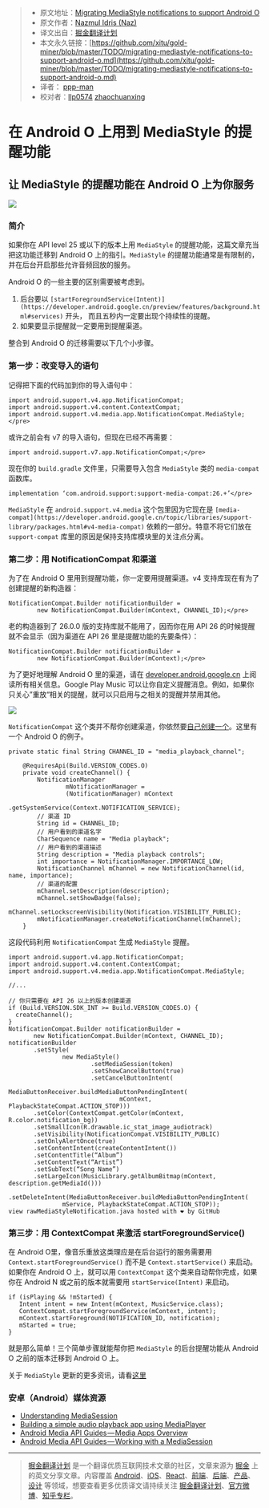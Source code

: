 > * 原文地址：[Migrating MediaStyle notifications to support Android O](https://medium.com/google-developers/migrating-mediastyle-notifications-to-support-android-o-29c7edeca9b7)
> * 原文作者：[Nazmul Idris (Naz)](https://medium.com/@nazmul?source=post_header_lockup)
> * 译文出自：[掘金翻译计划](https://github.com/xitu/gold-miner)
> * 本文永久链接：[https://github.com/xitu/gold-miner/blob/master/TODO/migrating-mediastyle-notifications-to-support-android-o.md](https://github.com/xitu/gold-miner/blob/master/TODO/migrating-mediastyle-notifications-to-support-android-o.md)
> * 译者： [ppp-man](https://github.com/ppp-man)
> * 校对者：[llp0574](https://github.com/llp0574) [zhaochuanxing](https://github.com/zhaochuanxing)

# 在 Android O 上用到 MediaStyle 的提醒功能

## 让 MediaStyle 的提醒功能在 Android O 上为你服务

![](https://cdn-images-1.medium.com/max/2000/1*tnLgad0_ePYanfSAQ3F7pA.png)

### 简介

如果你在 API level 25 或以下的版本上用 `MediaStyle` 的提醒功能，这篇文章充当把这功能迁移到 Android O 上的指引。`MediaStyle` 的提醒功能通常是有限制的，并在后台开启那些允许音频回放的服务。

Android O 的一些主要的区别需要被考虑到。

1. 后台要以 `[startForegroundService(Intent)](https://developer.android.google.cn/preview/features/background.html#services)` 开头， 而且五秒内一定要出现个持续性的提醒。
2. 如果要显示提醒就一定要用到提醒渠道。

整合到 Android O 的迁移需要以下几个小步骤。

### 第一步：改变导入的语句

记得把下面的代码加到你的导入语句中：

```
import android.support.v4.app.NotificationCompat;  
import android.support.v4.content.ContextCompat;  
import android.support.v4.media.app.NotificationCompat.MediaStyle;</pre>
```

或许之前会有 v7 的导入语句，但现在已经不再需要：

```
import android.support.v7.app.NotificationCompat;</pre>
```

现在你的 `build.gradle` 文件里，只需要导入包含 `MediaStyle` 类的 `media-compat` 函数库。

```
implementation ‘com.android.support:support-media-compat:26.+’</pre>
```

`MediaStyle` 在 `android.support.v4.media` 这个包里因为它现在是 `[media-compat](https://developer.android.google.cn/topic/libraries/support-library/packages.html#v4-media-compat)` 依赖的一部分。特意不将它们放在 `support-compat` 库里的原因是保持支持库模块里的关注点分离。

### 第二步：用 NotificationCompat 和渠道

为了在 Android O 里用到提醒功能，你一定要用提醒渠道。v4 支持库现在有为了创建提醒的新构造器：

```
NotificationCompat.Builder notificationBuilder =  
        new NotificationCompat.Builder(mContext, CHANNEL_ID);</pre>
```

老的构造器到了 26.0.0 版的支持库就不能用了，因而你在用 API 26 的时候提醒就不会显示（因为渠道在 API 26 里是提醒功能的先要条件）：

```
NotificationCompat.Builder notificationBuilder =  
        new NotificationCompat.Builder(mContext);</pre>
```

为了更好地理解 Android O 里的渠道，请在 [developer.android.google.cn](https://developer.android.google.cn/preview/features/notification-channels.html) 上阅读所有相关信息。Google Play Music 可以让你自定义提醒消息。例如，如果你只关心”重放“相关的提醒，就可以只启用与之相关的提醒并禁用其他。

![](https://cdn-images-1.medium.com/max/800/0*I8gqatqtqnPtzCZP.)

`NotificationCompat` 这个类并不帮你创建渠道，你依然要[自己创建一个](https://developer.android.google.cn/preview/features/notification-channels.html#CreatingChannels)。这里有一个 Android O 的例子。

```
private static final String CHANNEL_ID = "media_playback_channel";

    @RequiresApi(Build.VERSION_CODES.O)
    private void createChannel() {
        NotificationManager
                mNotificationManager =
                (NotificationManager) mContext
                        .getSystemService(Context.NOTIFICATION_SERVICE);
        // 渠道 ID
        String id = CHANNEL_ID;
        // 用户看到的渠道名字
        CharSequence name = "Media playback";
        // 用户看到的渠道描述
        String description = "Media playback controls";
        int importance = NotificationManager.IMPORTANCE_LOW;
        NotificationChannel mChannel = new NotificationChannel(id, name, importance);
        // 渠道的配置
        mChannel.setDescription(description);
        mChannel.setShowBadge(false);
        mChannel.setLockscreenVisibility(Notification.VISIBILITY_PUBLIC);
        mNotificationManager.createNotificationChannel(mChannel);
    }
```

这段代码利用 `NotificationCompat` 生成 `MediaStyle` 提醒。

```
import android.support.v4.app.NotificationCompat;
import android.support.v4.content.ContextCompat;
import android.support.v4.media.app.NotificationCompat.MediaStyle;

//...

// 你只需要在 API 26 以上的版本创建渠道
if (Build.VERSION.SDK_INT >= Build.VERSION_CODES.O) {
  createChannel();
}
NotificationCompat.Builder notificationBuilder =
       new NotificationCompat.Builder(mContext, CHANNEL_ID);
notificationBuilder
       .setStyle(
               new MediaStyle()
                       .setMediaSession(token)
                       .setShowCancelButton(true)
                       .setCancelButtonIntent(
                           MediaButtonReceiver.buildMediaButtonPendingIntent(
                               mContext, PlaybackStateCompat.ACTION_STOP)))
       .setColor(ContextCompat.getColor(mContext, R.color.notification_bg))
       .setSmallIcon(R.drawable.ic_stat_image_audiotrack)
       .setVisibility(NotificationCompat.VISIBILITY_PUBLIC)
       .setOnlyAlertOnce(true)
       .setContentIntent(createContentIntent())
       .setContentTitle(“Album”)
       .setContentText(“Artist”)
       .setSubText(“Song Name”)
       .setLargeIcon(MusicLibrary.getAlbumBitmap(mContext, description.getMediaId()))
       .setDeleteIntent(MediaButtonReceiver.buildMediaButtonPendingIntent(
               mService, PlaybackStateCompat.ACTION_STOP));
view rawMediaStyleNotification.java hosted with ❤ by GitHub
```

### 第三步：用 ContextCompat 来激活 startForegroundService()

在 Android O里，像音乐重放这类理应是在后台运行的服务需要用 `Context.startForegroundService()` 而不是 `Context.startService()` 来启动。如果你在 Android O 上，就可以用 `ContextCompat` 这个类来自动帮你完成，如果你在 Android N 或之前的版本就需要用 `startService(Intent)` 来启动。

```
if (isPlaying && !mStarted) {
   Intent intent = new Intent(mContext, MusicService.class);
   ContextCompat.startForegroundService(mContext, intent);
   mContext.startForeground(NOTIFICATION_ID, notification);
   mStarted = true;
}
```

就是那么简单！三个简单步骤就能帮你把 `MediaStyle` 的后台提醒功能从 Android O 之前的版本迁移到 Android O 上。

关于 `MediaStyle` 更新的更多资讯，请看[这里](https://developer.android.google.cn/topic/libraries/support-library/revisions.html#26-0-0)

### 安卓（Android）媒体资源

* [Understanding MediaSession](https://medium.com/google-developers/understanding-mediasession-part-1-3-e4d2725f18e4)
* [Building a simple audio playback app using MediaPlayer](https://medium.com/google-developers/building-a-simple-audio-app-in-android-part-1-3-c14d1a66e0f1)
* [Android Media API Guides — Media Apps Overview](https://developer.android.google.cn/guide/topics/media-apps/media-apps-overview.html)
* [Android Media API Guides — Working with a MediaSession](https://developer.android.google.cn/guide/topics/media-apps/working-with-a-media-session.html)


---

> [掘金翻译计划](https://github.com/xitu/gold-miner) 是一个翻译优质互联网技术文章的社区，文章来源为 [掘金](https://juejin.im) 上的英文分享文章。内容覆盖 [Android](https://github.com/xitu/gold-miner#android)、[iOS](https://github.com/xitu/gold-miner#ios)、[React](https://github.com/xitu/gold-miner#react)、[前端](https://github.com/xitu/gold-miner#前端)、[后端](https://github.com/xitu/gold-miner#后端)、[产品](https://github.com/xitu/gold-miner#产品)、[设计](https://github.com/xitu/gold-miner#设计) 等领域，想要查看更多优质译文请持续关注 [掘金翻译计划](https://github.com/xitu/gold-miner)、[官方微博](http://weibo.com/juejinfanyi)、[知乎专栏](https://zhuanlan.zhihu.com/juejinfanyi)。
